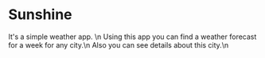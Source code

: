 Sunshine
========

It's a simple weather app. \n
Using this app you can find a weather forecast for a week for any city.\n
Also you can see details about this city.\n
